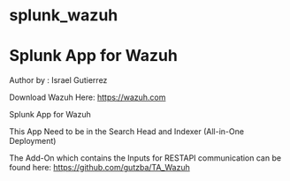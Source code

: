 # splunk_wazuh
# Splunk App for Wazuh

Author by : Israel Gutierrez 

Download Wazuh Here: https://wazuh.com

Splunk App for Wazuh

This App Need to be in the Search Head and Indexer (All-in-One Deployment)

The Add-On which contains the Inputs for RESTAPI communication can be found here:
https://github.com/gutzba/TA_Wazuh




